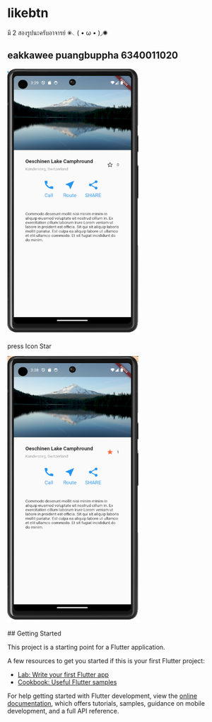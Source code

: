 # likebtn 
มี 2 สองรูปนะครับอาจารย์ ✺◟( • ω • )◞✺
## eakkawee puangbuppha 6340011020
<p><img src ="asset/Screenshot.png" style="width: 300px; height: 600px; max-width: 100%;"></p>

press Icon Star

<p><img src ="asset/Screenshot2.png" style="width: 300px; height: 600px; max-width: 100%;"></p>
## Getting Started

This project is a starting point for a Flutter application.

A few resources to get you started if this is your first Flutter project:

- [Lab: Write your first Flutter app](https://docs.flutter.dev/get-started/codelab)
- [Cookbook: Useful Flutter samples](https://docs.flutter.dev/cookbook)

For help getting started with Flutter development, view the
[online documentation](https://docs.flutter.dev/), which offers tutorials,
samples, guidance on mobile development, and a full API reference.

